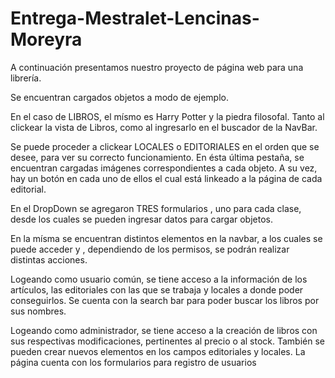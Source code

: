 # Entrega-Mestralet-Lencinas-Moreyra

A continuación presentamos nuestro proyecto de página web para una librería.

Se encuentran cargados objetos a modo de ejemplo.

En el caso de LIBROS, el mísmo es Harry Potter y la piedra filosofal. Tanto al clickear la vista de Libros, como al ingresarlo en el buscador de la NavBar.

Se puede proceder a clickear LOCALES o EDITORIALES en el orden que se desee, para ver su correcto funcionamiento. En ésta última pestaña, se encuentran 
cargadas imágenes correspondientes a cada objeto. A su vez, hay un botón en cada uno de ellos el cual está linkeado a la página de cada editorial.

En el DropDown se agregaron TRES formularios , uno para cada clase, desde los cuales se pueden ingresar datos para cargar objetos.

En la mísma se encuentran distintos elementos en la navbar, a los cuales se puede acceder y , dependiendo de los permisos, se podrán realizar distintas acciones.

Logeando como usuario común, se tiene acceso a la información de los artículos, las editoriales con las que se trabaja y locales a donde poder conseguirlos. Se cuenta con la search bar para poder buscar los libros por sus nombres.

Logeando como administrador, se tiene acceso a la creación de libros con sus respectivas modificaciones, pertinentes al precio o al stock. También se pueden crear nuevos elementos en los campos
editoriales y locales.
La página cuenta con los formularios para registro de usuarios

